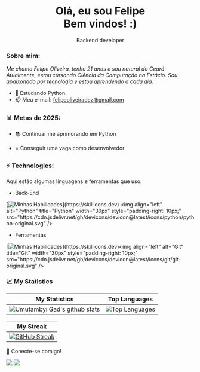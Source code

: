 <h1 align='center'>
 Olá, eu sou Felipe
  <br/>
  Bem vindos! :)
</h1>
<p align='center'>
  Backend developer
</p>

### Sobre mim:

<p>
  <em>
    Me chamo Felipe Oliveira, tenho 21 anos e sou natural do Ceará. Atualmente, estou cursando Ciência da Computação na Estácio. Sou apaixonado por tecnologia e estou aprendendo a cada dia.
  </em>
</p>

- 🌱 Estudando Python.
- 📫 Meu e-mail: felipeoliveiradez@gmail.com

### 📊 Metas de 2025:

- 📚 Continuar me aprimorando em Python

- ⭐ Conseguir uma vaga como desenvolvedor


### ⚡ Technologies:

Aqui estão algumas linguagens e ferramentas que uso:


- Back-End

[![Minhas Habilidades](https://skillicons.dev/icons?i=;,)](https://skillicons.dev)
<img 
    align="left" 
    alt="Python" 
    title="Python"
    width="30px" 
    style="padding-right: 10px;" 
    src="https://cdn.jsdelivr.net/gh/devicons/devicon@latest/icons/python/python-original.svg" 
/>

- Ferramentas

[![Minhas Habilidades](https://skillicons.dev/icons?i=,)](https://skillicons.dev)<img 
    align="left" 
    alt="Git" 
    title="Git"
    width="30px" 
    style="padding-right: 10px;" 
    src="https://cdn.jsdelivr.net/gh/devicons/devicon@latest/icons/git/git-original.svg" 
/>

### 📈 My Statistics

| My Statistics                                                                                                                                                            | Top Languages                                                                                                                                                                    |
| ------------------------------------------------------------------------------------------------------------------------------------------------------------------------ | ---------------------------------------------------------------------------------------------------------------------------------------------------------------------------------- |
| ![Umutambyi Gad's github stats](https://github-readme-stats.vercel.app/api?username=lipedev4&show_icons=true&hide_border=true&count_private=true&theme=jolly) | ![Top Languages](https://github-readme-stats.vercel.app/api/top-langs/?username=lipedev4&langs_count=10&count_private=true&hide_border=true&theme=jolly&layout=compact) |


| My Streak                                                                                                                                                             |
| ----------------------------------------------------------------------------------------------------------------------------------------------------------------------- |
| [![GitHub Streak](https://streak-stats.demolab.com/?user=lipedev4&theme=jolly)](https://git.io/streak-stats) |

💬 Conecte-se comigo!

<div>
  <a href="https://www.linkedin.com/in/felipeoliveiradev/" target="_blank"><img src="https://img.shields.io/badge/-LinkedIn-%230077B5?style=for-the-badge&logo=linkedin&logoColor=white" target="_blank"></a>
  <a href = "mailto:felipeoliveiradez@gmail.com"><img src="https://img.shields.io/badge/-Gmail-%23333?style=for-the-badge&logo=gmail&logoColor=white" target="_blank"></a>
</div>
<br>
